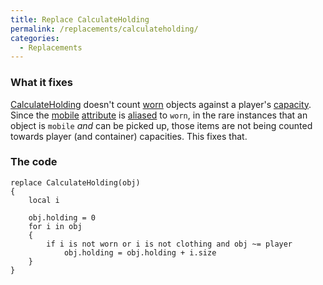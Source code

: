 ```yaml
---
title: Replace CalculateHolding
permalink: /replacements/calculateholding/
categories: 
  - Replacements
---
```


### What it fixes

[CalculateHolding](/routines/calculateholding/) doesn't count
[worn](/attributes/worn/) objects against a player's
[capacity](/properties/capacity/). Since the [mobile](/attributes/mobile/)
[attribute](/attributes/) is [aliased](/basics/alias/) to
`worn`, in the rare instances that an object is `mobile` *and* can be
picked up, those items are not being counted towards player (and
container) capacities. This fixes that.

### The code

    replace CalculateHolding(obj)
    {
        local i

        obj.holding = 0
        for i in obj
        {
            if i is not worn or i is not clothing and obj ~= player
                obj.holding = obj.holding + i.size
        }
    }
